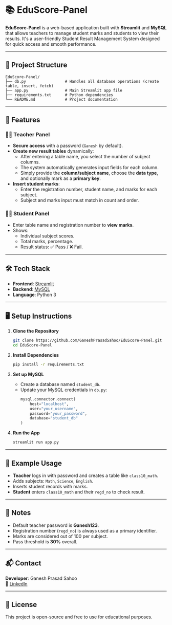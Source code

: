 # 📚 EduScore-Panel

**EduScore-Panel** is a web-based application built with **Streamlit** and **MySQL** that allows teachers to manage student marks and students to view their results. It's a user-friendly Student Result Management System designed for quick access and smooth performance.

---

## 📁 Project Structure

```
EduScore-Panel/
├── db.py                 # Handles all database operations (create table, insert, fetch)
├── app.py                # Main Streamlit app file
├── requirements.txt      # Python dependencies
└── README.md             # Project documentation
```

---

## 🎯 Features

### 👨‍🏫 Teacher Panel

- **Secure access** with a password (`Ganesh` by default).
- **Create new result tables** dynamically:
  - After entering a table name, you select the number of subject columns.
  - The system automatically generates input fields for each column.
  - Simply provide the **column/subject name**, choose the **data type**, and optionally mark as a **primary key**.
- **Insert student marks**:
  - Enter the registration number, student name, and marks for each subject.
  - Subject and marks input must match in count and order.


### 👨‍🎓 Student Panel
- Enter table name and registration number to **view marks**.
- Shows:
  - Individual subject scores.
  - Total marks, percentage.
  - Result status: ✅ Pass / ❌ Fail.

---

## 🛠️ Tech Stack

- **Frontend**: [Streamlit](https://streamlit.io/)
- **Backend**: [MySQL](https://www.mysql.com/)
- **Language**: Python 3

---

## 🖥️ Setup Instructions

1. **Clone the Repository**
   ```bash
   git clone https://github.com/GaneshPrasadSahoo/EduScore-Panel.git
   cd EduScore-Panel
   ```

2. **Install Dependencies**
   ```bash
   pip install -r requirements.txt
   ```

3. **Set up MySQL**
   - Create a database named `student_db`.
   - Update your MySQL credentials in `db.py`:
     ```python
     mysql.connector.connect(
         host="localhost",
         user="your_username",
         password="your_password",
         database="student_db"
     )
     ```

4. **Run the App**
   ```bash
   streamlit run app.py
   ```

---

## 📝 Example Usage

- **Teacher** logs in with password and creates a table like `class10_math`.
- Adds subjects: `Math`, `Science`, `English`.
- Inserts student records with marks.
- **Student** enters `class10_math` and their `regd_no` to check result.

---

## 📌 Notes

- Default teacher password is **Ganesh123**.
- Registration number (`regd_no`) is always used as a primary identifier.
- Marks are considered out of 100 per subject.
- Pass threshold is **30%** overall.

---

## 📬 Contact

**Developer**: Ganesh Prasad Sahoo  
📧 [LinkedIn](https://www.linkedin.com/in/ganesh-prasad-sahoo)

---

## 📄 License

This project is open-source and free to use for educational purposes.
